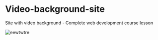 # Video-background-site
Site with video background - Complete web development course lesson

![eewtwtre](https://user-images.githubusercontent.com/31318398/38168192-cff3ff00-3545-11e8-99dc-10b4f993246a.png)
